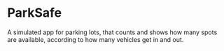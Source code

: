 # ParkSafe
A simulated app for parking lots, that counts and shows how many spots are available, according to how many vehicles get in and  out.
